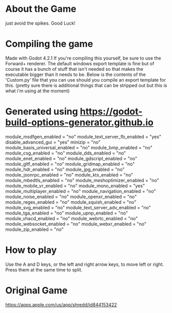 About the Game
==============
just avoid the spikes. Good Luck!

Compiling the game
==================
Made with Godot 4.2.1
If you're compiling this yourself, be sure to use the Forward+ renderer. The default windows export template is fine but of course it has a bunch of stuff that isn't needed so that makes the executable bigger than it needs to be. Below is the contents of the 'Custom.py' file that you can use should you compile an export template for this. (pretty sure there is additional things that can be stripped out but this is what i'm using at the moment)

# Generated using https://godot-build-options-generator.github.io

module_msdfgen_enabled = "no"
module_text_server_fb_enabled = "yes"
disable_advanced_gui = "yes"
minizip = "no"
module_basis_universal_enabled = "no"
module_bmp_enabled = "no"
module_csg_enabled = "no"
module_dds_enabled = "no"
module_enet_enabled = "no"
module_gdscript_enabled = "no"
module_gltf_enabled = "no"
module_gridmap_enabled = "no"
module_hdr_enabled = "no"
module_jpg_enabled = "no"
module_jsonrpc_enabled = "no"
module_ktx_enabled = "no"
module_mbedtls_enabled = "no"
module_meshoptimizer_enabled = "no"
module_mobile_vr_enabled = "no"
module_mono_enabled = "yes"
module_multiplayer_enabled = "no"
module_navigation_enabled = "no"
module_noise_enabled = "no"
module_openxr_enabled = "no"
module_regex_enabled = "no"
module_squish_enabled = "no"
module_svg_enabled = "no"
module_text_server_adv_enabled = "no"
module_tga_enabled = "no"
module_upnp_enabled = "no"
module_vhacd_enabled = "no"
module_webrtc_enabled = "no"
module_websocket_enabled = "no"
module_webxr_enabled = "no"
module_zip_enabled = "no"

How to play
===========
Use the A and D keys, or the left and right arrow keys, to move left or right. Press them at the same time to split.

Original Game
=============
https://apps.apple.com/us/app/shredd/id844153422